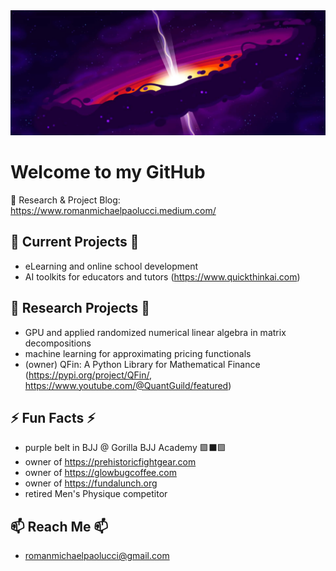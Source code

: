 <img src="void.jpeg" style="object-fit: cover; width:1200px; height:200px;"/>

# Welcome to my GitHub

💬 Research & Project Blog: https://www.romanmichaelpaolucci.medium.com/

## 🌱 Current Projects 🌱
-  eLearning and online school development
-  AI toolkits for educators and tutors (https://www.quickthinkai.com)

## 🔭 Research Projects 🔭
- GPU and applied randomized numerical linear algebra in matrix decompositions
- machine learning for approximating pricing functionals
- (owner) QFin: A Python Library for Mathematical Finance (https://pypi.org/project/QFin/, https://www.youtube.com/@QuantGuild/featured)

## ⚡ Fun Facts ⚡
- purple belt in BJJ @ Gorilla BJJ Academy 🟪⬛🟪
- owner of https://prehistoricfightgear.com
- owner of https://glowbugcoffee.com
- owner of https://fundalunch.org
- retired Men's Physique competitor

## 📫 Reach Me 📫
- romanmichaelpaolucci@gmail.com

<!--
**romanmichaelpaolucci/RomanMichaelPaolucci** is a ✨ _special_ ✨ repository because its `README.md` (this file) appears on your GitHub profile.

Here are some ideas to get you started:

- 🔭 I’m currently working on ...
- 🌱 I’m currently learning ...
- 👯 I’m looking to collaborate on ...
- 🤔 I’m looking for help with ...
- 💬 Ask me about ...
- 📫 How to reach me: ...
- 😄 Pronouns: ...
- ⚡ Fun fact: ...
-->
